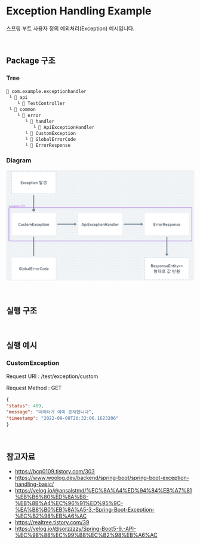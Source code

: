 # Exception Handling Example
스프링 부트 사용자 정의 예외처리(Exception) 예시입니다.

<br/>

## Package 구조

### Tree
```
📁 com.example.exceptionhandler
 └ 📁 api
    └ 📄 TestController
 └ 📁 common
    └ 📁 error
       └ 📁 handler 
          └ 📄 ApiExceptionHandler
       └ 📄 CustomException
       └ 📄 GlobalErrorCode
       └ 📄 ErrorResponse
```

### Diagram
![img.png](img.png)

<br/>

## 실행 구조


<br/>

## 실행 예시
### CustomException
Request URI : /test/exception/custom

Request Method : GET

```json
{
"status": 409,
"message": "데이터가 이미 존재합니다",
"timestamp": "2022-09-08T20:32:06.1623206"
}
```

<br/>

## 참고자료
- https://bcp0109.tistory.com/303
- https://www.woolog.dev/backend/spring-boot/spring-boot-exception-handling-basic/
- https://velog.io/@ansalstmd/%EC%8A%A4%ED%94%84%EB%A7%81%EB%B6%80%ED%8A%B8-%EB%8B%A4%EC%96%91%ED%95%9C-%EA%B8%B0%EB%8A%A5-3.-Spring-Boot-Exception-%EC%B2%98%EB%A6%AC
- https://realtree.tistory.com/39
- https://velog.io/@sorzzzzy/Spring-Boot5-9.-API-%EC%98%88%EC%99%B8%EC%B2%98%EB%A6%AC
